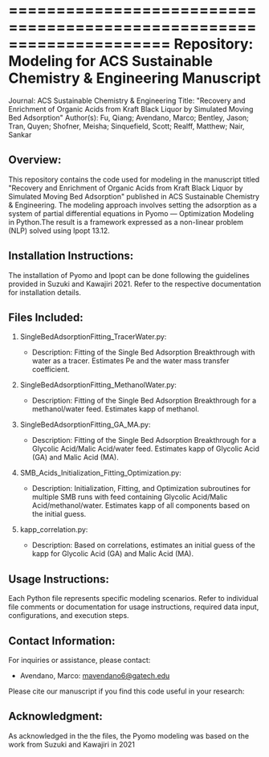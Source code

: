 =====================================================================
Repository: Modeling for ACS Sustainable Chemistry & Engineering Manuscript
=====================================================================

Journal: ACS Sustainable Chemistry & Engineering
Title: "Recovery and Enrichment of Organic Acids from Kraft Black Liquor by Simulated Moving Bed Adsorption"
Author(s): Fu, Qiang; Avendano, Marco; Bentley, Jason; Tran, Quyen; Shofner, Meisha; Sinquefield, Scott; Realff, Matthew; Nair, Sankar

Overview:
---------
This repository contains the code used for modeling in the manuscript titled "Recovery and Enrichment of Organic Acids from Kraft
Black Liquor by Simulated Moving Bed Adsorption" published in ACS Sustainable Chemistry & Engineering. The modeling approach
involves setting the adsorption as a system of partial differential equations in Pyomo — Optimization Modeling in Python.The result is
a framework expressed as a non-linear problem (NLP) solved using Ipopt 13.12.

Installation Instructions:
--------------------------
The installation of Pyomo and Ipopt can be done following the guidelines provided in Suzuki and Kawajiri 2021. Refer to the respective documentation for installation details.

Files Included:
---------------
1. SingleBedAdsorptionFitting_TracerWater.py:
   - Description: Fitting of the Single Bed Adsorption Breakthrough with water as a tracer. Estimates Pe and the water
	mass transfer coefficient.

2. SingleBedAdsorptionFitting_MethanolWater.py:
   - Description: Fitting of the Single Bed Adsorption Breakthrough for a methanol/water feed. Estimates kapp of methanol.

3. SingleBedAdsorptionFitting_GA_MA.py:
   - Description: Fitting of the Single Bed Adsorption Breakthrough for a Glycolic Acid/Malic Acid/water feed. Estimates kapp
	of Glycolic Acid (GA) and Malic Acid (MA).

4. SMB_Acids_Initialization_Fitting_Optimization.py:
   - Description: Initialization, Fitting, and Optimization subroutines for multiple SMB runs with feed containing
	Glycolic Acid/Malic Acid/methanol/water. Estimates kapp of all components based on the initial guess.

5. kapp_correlation.py:
   - Description: Based on correlations, estimates an initial guess of the kapp for Glycolic Acid (GA) and Malic Acid (MA).

Usage Instructions:
--------------------
Each Python file represents specific modeling scenarios. Refer to individual file comments or documentation for usage instructions,
required data input, configurations, and execution steps.

Contact Information:
--------------------
For inquiries or assistance, please contact:
- Avendano, Marco: mavendano6@gatech.edu

Please cite our manuscript if you find this code useful in your research:

Acknowledgment:
---------------
As acknowledged in the the files, the Pyomo modeling was based on the work from Suzuki and Kawajiri in 2021
